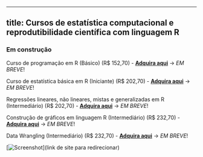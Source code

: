 ---------
title: Cursos de estatística computacional e reprodutibilidade científica com linguagem R
---------
### Em construção

 Curso de programação em R (Básico) (R$ 152,70) - [**Adquira aqui**](https://go.kiwify.com.br/mo5GEX9) -> *EM BREVE*!
 
 Curso de estatística básica em R (Iniciante) (R$ 202,70) - [**Adquira aqui**](https://go.kiwify.com.br/7u3bnr3) -> *EM BREVE*!
 
 Regressões lineares, não lineares, mistas e generalizadas em R (Intermediário) (R$ 202,70) - [**Adquira aqui**](https://go.kiwify.com.br/pZEEG4Q) -> *EM BREVE*!
 
 Construção de gráficos em linguagem R (Intermediário) (R$ 232,70) - [**Adquira aqui**](https://go.kiwify.com.br/usC1jDm) -> *EM BREVE*!
 
 Data Wrangling (Intermediário) (R$ 232,70) - [**Adquira aqui**](https://go.kiwify.com.br/oIViGzI) -> *EM BREVE*!
 
 [![Screenshot](...)](link de site para redirecionar)



